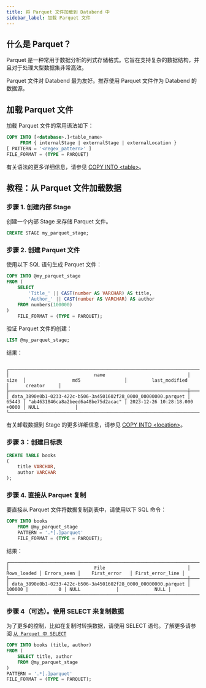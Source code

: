 ```yaml
---
title: 将 Parquet 文件加载到 Databend 中
sidebar_label: 加载 Parquet 文件
---
```


## 什么是 Parquet？

Parquet 是一种常用于数据分析的列式存储格式。它旨在支持复杂的数据结构，并且对于处理大型数据集非常高效。

Parquet 文件对 Databend 最为友好。推荐使用 Parquet 文件作为 Databend 的数据源。

## 加载 Parquet 文件

加载 Parquet 文件的常用语法如下：

```sql
COPY INTO [<database>.]<table_name>
     FROM { internalStage | externalStage | externalLocation }
[ PATTERN = '<regex_pattern>' ]
FILE_FORMAT = (TYPE = PARQUET)
```

有关语法的更多详细信息，请参见 [COPY INTO <table\>](/sql/sql-commands/dml/dml-copy-into-table)。

## 教程：从 Parquet 文件加载数据

### 步骤 1. 创建内部 Stage

创建一个内部 Stage 来存储 Parquet 文件。

```sql
CREATE STAGE my_parquet_stage;
```

### 步骤 2. 创建 Parquet 文件

使用以下 SQL 语句生成 Parquet 文件：

```sql
COPY INTO @my_parquet_stage
FROM (
    SELECT
        'Title_' || CAST(number AS VARCHAR) AS title,
        'Author_' || CAST(number AS VARCHAR) AS author
    FROM numbers(100000)
)
    FILE_FORMAT = (TYPE = PARQUET);
```

验证 Parquet 文件的创建：

```sql
LIST @my_parquet_stage;
```

结果：

```text

┌──────────────────────────────────────────────────────────────────────────────────────────────────────────────────────────────────────────────────────────────────┐
│                               name                              │  size  │                 md5                │         last_modified         │      creator     │
├─────────────────────────────────────────────────────────────────┼────────┼────────────────────────────────────┼───────────────────────────────┼──────────────────┤
│ data_3890e0b1-0233-422c-b506-3a4501602f28_0000_00000000.parquet │  65443 │ "ab4631846ca8a2beed6a48be75d2acac" │ 2023-12-26 10:28:18.000 +0000 │ NULL             │
└──────────────────────────────────────────────────────────────────────────────────────────────────────────────────────────────────────────────────────────────────┘
```

有关卸载数据到 Stage 的更多详细信息，请参见 [COPY INTO <location\>](/sql/sql-commands/dml/dml-copy-into-location)。

### 步骤 3：创建目标表

```sql
CREATE TABLE books
(
    title VARCHAR,
    author VARCHAR
);
```

### 步骤 4. 直接从 Parquet 复制

要直接从 Parquet 文件将数据复制到表中，请使用以下 SQL 命令：

```sql
COPY INTO books
    FROM @my_parquet_stage
    PATTERN = '.*[.]parquet'
    FILE_FORMAT = (TYPE = PARQUET);
```

结果：

```text
┌───────────────────────────────────────────────────────────────────────────────────────────────────────────────────────────────────┐
│                               File                              │ Rows_loaded │ Errors_seen │    First_error   │ First_error_line │
├─────────────────────────────────────────────────────────────────┼─────────────┼─────────────┼──────────────────┼──────────────────┤
│ data_3890e0b1-0233-422c-b506-3a4501602f28_0000_00000000.parquet │      100000 │           0 │ NULL             │             NULL │
└───────────────────────────────────────────────────────────────────────────────────────────────────────────────────────────────────┘
```

### 步骤 4（可选）。使用 SELECT 来复制数据

为了更多的控制，比如在复制时转换数据，请使用 SELECT 语句。了解更多请参阅 [`从 Parquet 中 SELECT`](../04-transform/00-querying-parquet.md)

```sql
COPY INTO books (title, author)
FROM (
    SELECT title, author
    FROM @my_parquet_stage
)
PATTERN = '.*[.]parquet'
FILE_FORMAT = (TYPE = PARQUET);
```
